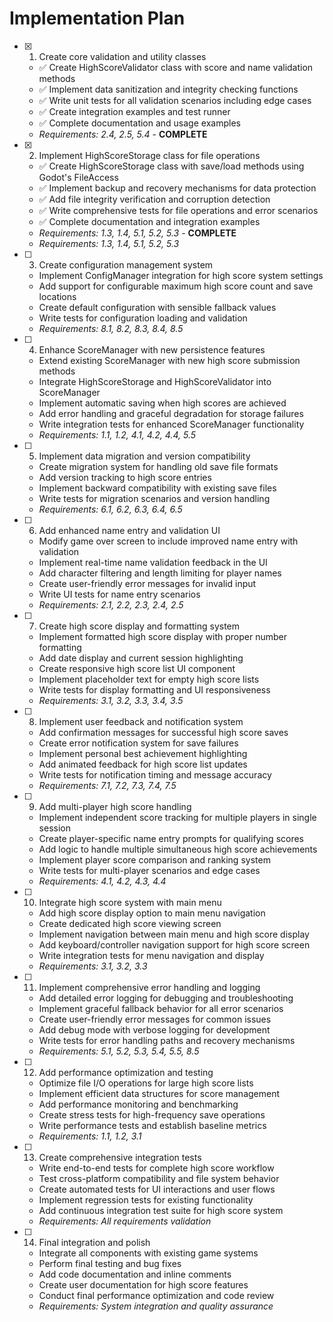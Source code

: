 # Implementation Plan

- [x] 1. Create core validation and utility classes
  - ✅ Create HighScoreValidator class with score and name validation methods
  - ✅ Implement data sanitization and integrity checking functions
  - ✅ Write unit tests for all validation scenarios including edge cases
  - ✅ Create integration examples and test runner
  - ✅ Complete documentation and usage examples
  - _Requirements: 2.4, 2.5, 5.4_ - **COMPLETE**

- [x] 2. Implement HighScoreStorage class for file operations
  - ✅ Create HighScoreStorage class with save/load methods using Godot's FileAccess
  - ✅ Implement backup and recovery mechanisms for data protection
  - ✅ Add file integrity verification and corruption detection
  - ✅ Write comprehensive tests for file operations and error scenarios
  - ✅ Complete documentation and integration examples
  - _Requirements: 1.3, 1.4, 5.1, 5.2, 5.3_ - **COMPLETE**
  - _Requirements: 1.3, 1.4, 5.1, 5.2, 5.3_

- [ ] 3. Create configuration management system
  - Implement ConfigManager integration for high score system settings
  - Add support for configurable maximum high score count and save locations
  - Create default configuration with sensible fallback values
  - Write tests for configuration loading and validation
  - _Requirements: 8.1, 8.2, 8.3, 8.4, 8.5_

- [ ] 4. Enhance ScoreManager with new persistence features
  - Extend existing ScoreManager with new high score submission methods
  - Integrate HighScoreStorage and HighScoreValidator into ScoreManager
  - Implement automatic saving when high scores are achieved
  - Add error handling and graceful degradation for storage failures
  - Write integration tests for enhanced ScoreManager functionality
  - _Requirements: 1.1, 1.2, 4.1, 4.2, 4.4, 5.5_

- [ ] 5. Implement data migration and version compatibility
  - Create migration system for handling old save file formats
  - Add version tracking to high score entries
  - Implement backward compatibility with existing save files
  - Write tests for migration scenarios and version handling
  - _Requirements: 6.1, 6.2, 6.3, 6.4, 6.5_

- [ ] 6. Add enhanced name entry and validation UI
  - Modify game over screen to include improved name entry with validation
  - Implement real-time name validation feedback in the UI
  - Add character filtering and length limiting for player names
  - Create user-friendly error messages for invalid input
  - Write UI tests for name entry scenarios
  - _Requirements: 2.1, 2.2, 2.3, 2.4, 2.5_

- [ ] 7. Create high score display and formatting system
  - Implement formatted high score display with proper number formatting
  - Add date display and current session highlighting
  - Create responsive high score list UI component
  - Implement placeholder text for empty high score lists
  - Write tests for display formatting and UI responsiveness
  - _Requirements: 3.1, 3.2, 3.3, 3.4, 3.5_

- [ ] 8. Implement user feedback and notification system
  - Add confirmation messages for successful high score saves
  - Create error notification system for save failures
  - Implement personal best achievement highlighting
  - Add animated feedback for high score list updates
  - Write tests for notification timing and message accuracy
  - _Requirements: 7.1, 7.2, 7.3, 7.4, 7.5_

- [ ] 9. Add multi-player high score handling
  - Implement independent score tracking for multiple players in single session
  - Create player-specific name entry prompts for qualifying scores
  - Add logic to handle multiple simultaneous high score achievements
  - Implement player score comparison and ranking system
  - Write tests for multi-player scenarios and edge cases
  - _Requirements: 4.1, 4.2, 4.3, 4.4_

- [ ] 10. Integrate high score system with main menu
  - Add high score display option to main menu navigation
  - Create dedicated high score viewing screen
  - Implement navigation between main menu and high score display
  - Add keyboard/controller navigation support for high score screen
  - Write integration tests for menu navigation and display
  - _Requirements: 3.1, 3.2, 3.3_

- [ ] 11. Implement comprehensive error handling and logging
  - Add detailed error logging for debugging and troubleshooting
  - Implement graceful fallback behavior for all error scenarios
  - Create user-friendly error messages for common issues
  - Add debug mode with verbose logging for development
  - Write tests for error handling paths and recovery mechanisms
  - _Requirements: 5.1, 5.2, 5.3, 5.4, 5.5, 8.5_

- [ ] 12. Add performance optimization and testing
  - Optimize file I/O operations for large high score lists
  - Implement efficient data structures for score management
  - Add performance monitoring and benchmarking
  - Create stress tests for high-frequency save operations
  - Write performance tests and establish baseline metrics
  - _Requirements: 1.1, 1.2, 3.1_

- [ ] 13. Create comprehensive integration tests
  - Write end-to-end tests for complete high score workflow
  - Test cross-platform compatibility and file system behavior
  - Create automated tests for UI interactions and user flows
  - Implement regression tests for existing functionality
  - Add continuous integration test suite for high score system
  - _Requirements: All requirements validation_

- [ ] 14. Final integration and polish
  - Integrate all components with existing game systems
  - Perform final testing and bug fixes
  - Add code documentation and inline comments
  - Create user documentation for high score features
  - Conduct final performance optimization and code review
  - _Requirements: System integration and quality assurance_